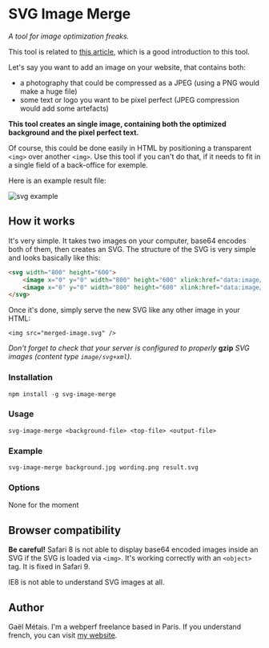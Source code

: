 # SVG Image Merge

*A tool for image optimization freaks.*

This tool is related to [this article](https://gmetais.github.io/image-optim/2015/07/31/svg-image-merge.html), which is a good introduction to this tool.


Let's say you want to add an image on your website, that contains both:
- a photography that could be compressed as a JPEG (using a PNG would make a huge file)
- some text or logo you want to be pixel perfect (JPEG compression would add some artefacts)

**This tool creates an single image, containing both the optimized background and the pixel perfect text.**

Of course, this could be done easily in HTML by positioning a transparent `<img>` over another `<img>`. Use this tool if you can't do that, if it needs to fit in a single field of a back-office for exemple.


Here is an example result file:

![svg example](https://cdn.rawgit.com/gmetais/svg-image-merge/master/test/result.svg)


## How it works

It's very simple. It takes two images on your computer, base64 encodes both of them, then creates an SVG. The structure of the SVG is very simple and looks basically like this:
```html
<svg width="800" height="600">
    <image x="0" y="0" width="800" height="600" xlink:href="data:image/jpg;base64,{{base64-encoded-background}}" />
    <image x="0" y="0" width="800" height="600" xlink:href="data:image/png;base64,{{base64-encoded-top}}" />
</svg>
```

Once it's done, simply serve the new SVG like any other image in your HTML:
```
<img src="merged-image.svg" />
```

*Don't forget to check that your server is configured to properly* **gzip** *SVG images (content type `image/svg+xml`).*


### Installation
```npm install -g svg-image-merge```

### Usage
```svg-image-merge <background-file> <top-file> <output-file>```

### Example
```svg-image-merge background.jpg wording.png result.svg```

### Options
None for the moment


## Browser compatibility

**Be careful!** Safari 8 is not able to display base64 encoded images inside an SVG if the SVG is loaded via `<img>`. It's working correctly with an `<object>` tag. It is fixed in Safari 9.

IE8 is not able to understand SVG images at all.


## Author
Gaël Métais. I'm a webperf freelance based in Paris. If you understand french, you can visit [my website](http://www.gaelmetais.com).